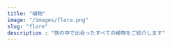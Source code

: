 ```yaml
---
title: "植物"
image: "/images/flora.png" 
slug: "flore"
description : "旅の中で出会ったすべての植物をご紹介します"
---
```

